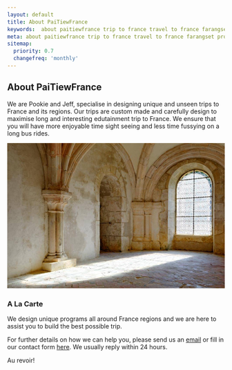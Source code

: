 ```yaml
---
layout: default
title: About PaiTiewFrance 
keywords:  about paitiewfrance trip to france travel to france farangset provence burgundy averyron bourgogne 
meta: about paitiewfrance trip to france travel to france farangset provence burgundy averyron bourgogne 
sitemap:
  priority: 0.7
  changefreq: 'monthly'
---
```

## About PaiTiewFrance 

We are Pookie and Jeff, specialise in designing unique and unseen trips to France and its regions. Our trips are custom made and carefully design to maximise long and interesting edutainment trip to France. We ensure that you will have more enjoyable time sight seeing and less time fussying on a long bus rides. 



![Abbaye de Fontenay](/img/fontenay.jpg "Abbaye de Fontenay")


### A La Carte
We design unique programs all around France regions and we are here to assist you to build the best possible trip. 

For further details on how we can help you, please send us an [email](mailto:paitiewfrance@hotmail.com)  or fill  in our contact form [here](http://paitiewfrance.com/contact). We usually reply within 24 hours.

Au revoir!
